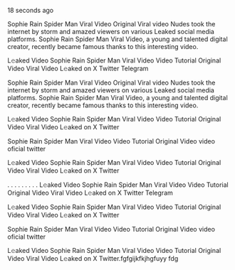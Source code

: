 18 seconds ago

Sophie Rain Spider Man Viral Video Original Viral video Nudes took the internet by storm and amazed viewers on various Leaked social media platforms. Sophie Rain Spider Man Viral Video, a young and talented digital creator, recently became famous thanks to this interesting video.

L𝚎aked Video Sophie Rain Spider Man Viral Video Video Tutorial Original Video Viral Video L𝚎aked on X Twitter Telegram

Sophie Rain Spider Man Viral Video Original Viral video Nudes took the internet by storm and amazed viewers on various Leaked social media platforms. Sophie Rain Spider Man Viral Video, a young and talented digital creator, recently became famous thanks to this interesting video.

L𝚎aked Video Sophie Rain Spider Man Viral Video Video Tutorial Original Video Viral Video L𝚎aked on X Twitter

Sophie Rain Spider Man Viral Video Video Tutorial Original Video video oficial twitter

L𝚎aked Video Sophie Rain Spider Man Viral Video Video Tutorial Original Video Viral Video L𝚎aked on X Twitter

. . . . . . . . . L𝚎aked Video Sophie Rain Spider Man Viral Video Video Tutorial Original Video Viral Video L𝚎aked on X Twitter Telegram

L𝚎aked Video Sophie Rain Spider Man Viral Video Video Tutorial Original Video Viral Video L𝚎aked on X Twitter

Sophie Rain Spider Man Viral Video Video Tutorial Original Video video oficial twitter

L𝚎aked Video Sophie Rain Spider Man Viral Video Video Tutorial Original Video Viral Video L𝚎aked on X Twitter.fgfgijkfkjhgfuyy fdg
